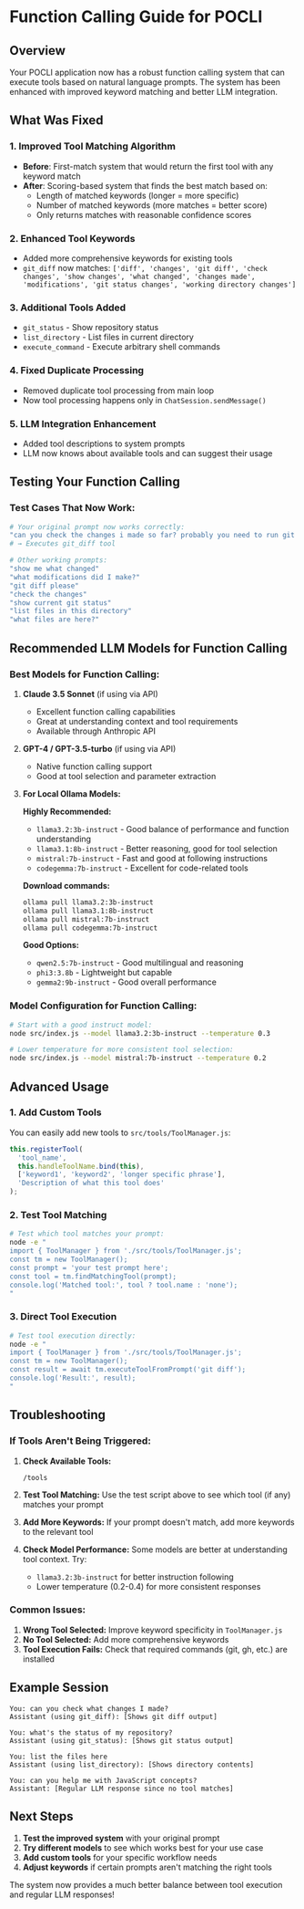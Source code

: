 # Function Calling Guide for POCLI

## Overview

Your POCLI application now has a robust function calling system that can execute tools based on natural language prompts. The system has been enhanced with improved keyword matching and better LLM integration.

## What Was Fixed

### 1. **Improved Tool Matching Algorithm**
- **Before**: First-match system that would return the first tool with any keyword match
- **After**: Scoring-based system that finds the best match based on:
  - Length of matched keywords (longer = more specific)
  - Number of matched keywords (more matches = better score)
  - Only returns matches with reasonable confidence scores

### 2. **Enhanced Tool Keywords**
- Added more comprehensive keywords for existing tools
- `git_diff` now matches: `['diff', 'changes', 'git diff', 'check changes', 'show changes', 'what changed', 'changes made', 'modifications', 'git status changes', 'working directory changes']`

### 3. **Additional Tools Added**
- `git_status` - Show repository status
- `list_directory` - List files in current directory  
- `execute_command` - Execute arbitrary shell commands

### 4. **Fixed Duplicate Processing**
- Removed duplicate tool processing from main loop
- Now tool processing happens only in `ChatSession.sendMessage()`

### 5. **LLM Integration Enhancement**
- Added tool descriptions to system prompts
- LLM now knows about available tools and can suggest their usage

## Testing Your Function Calling

### Test Cases That Now Work:

```bash
# Your original prompt now works correctly:
"can you check the changes i made so far? probably you need to run git diff"
# → Executes git_diff tool

# Other working prompts:
"show me what changed"
"what modifications did I make?"
"git diff please"
"check the changes"
"show current git status"
"list files in this directory"
"what files are here?"
```

## Recommended LLM Models for Function Calling

### Best Models for Function Calling:

1. **Claude 3.5 Sonnet** (if using via API)
   - Excellent function calling capabilities
   - Great at understanding context and tool requirements
   - Available through Anthropic API

2. **GPT-4 / GPT-3.5-turbo** (if using via API)
   - Native function calling support
   - Good at tool selection and parameter extraction

3. **For Local Ollama Models:**

   **Highly Recommended:**
   - `llama3.2:3b-instruct` - Good balance of performance and function understanding
   - `llama3.1:8b-instruct` - Better reasoning, good for tool selection
   - `mistral:7b-instruct` - Fast and good at following instructions
   - `codegemma:7b-instruct` - Excellent for code-related tools

   **Download commands:**
   ```bash
   ollama pull llama3.2:3b-instruct
   ollama pull llama3.1:8b-instruct  
   ollama pull mistral:7b-instruct
   ollama pull codegemma:7b-instruct
   ```

   **Good Options:**
   - `qwen2.5:7b-instruct` - Good multilingual and reasoning
   - `phi3:3.8b` - Lightweight but capable
   - `gemma2:9b-instruct` - Good overall performance

### Model Configuration for Function Calling:

```bash
# Start with a good instruct model:
node src/index.js --model llama3.2:3b-instruct --temperature 0.3

# Lower temperature for more consistent tool selection:
node src/index.js --model mistral:7b-instruct --temperature 0.2
```

## Advanced Usage

### 1. **Add Custom Tools**

You can easily add new tools to `src/tools/ToolManager.js`:

```javascript
this.registerTool(
  'tool_name',
  this.handleToolName.bind(this),
  ['keyword1', 'keyword2', 'longer specific phrase'],
  'Description of what this tool does'
);
```

### 2. **Test Tool Matching**

```bash
# Test which tool matches your prompt:
node -e "
import { ToolManager } from './src/tools/ToolManager.js';
const tm = new ToolManager();
const prompt = 'your test prompt here';
const tool = tm.findMatchingTool(prompt);
console.log('Matched tool:', tool ? tool.name : 'none');
"
```

### 3. **Direct Tool Execution**

```bash
# Test tool execution directly:
node -e "
import { ToolManager } from './src/tools/ToolManager.js';
const tm = new ToolManager();
const result = await tm.executeToolFromPrompt('git diff');
console.log('Result:', result);
"
```

## Troubleshooting

### If Tools Aren't Being Triggered:

1. **Check Available Tools:**
   ```
   /tools
   ```

2. **Test Tool Matching:**
   Use the test script above to see which tool (if any) matches your prompt

3. **Add More Keywords:**
   If your prompt doesn't match, add more keywords to the relevant tool

4. **Check Model Performance:**
   Some models are better at understanding tool context. Try:
   - `llama3.2:3b-instruct` for better instruction following
   - Lower temperature (0.2-0.4) for more consistent responses

### Common Issues:

1. **Wrong Tool Selected:** Improve keyword specificity in `ToolManager.js`
2. **No Tool Selected:** Add more comprehensive keywords
3. **Tool Execution Fails:** Check that required commands (git, gh, etc.) are installed

## Example Session

```
You: can you check what changes I made?
Assistant (using git_diff): [Shows git diff output]

You: what's the status of my repository?  
Assistant (using git_status): [Shows git status output]

You: list the files here
Assistant (using list_directory): [Shows directory contents]

You: can you help me with JavaScript concepts?
Assistant: [Regular LLM response since no tool matches]
```

## Next Steps

1. **Test the improved system** with your original prompt
2. **Try different models** to see which works best for your use case
3. **Add custom tools** for your specific workflow needs
4. **Adjust keywords** if certain prompts aren't matching the right tools

The system now provides a much better balance between tool execution and regular LLM responses! 
